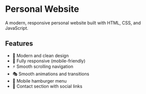 # Personal Website

A modern, responsive personal website built with HTML, CSS, and JavaScript.

## Features

- 🎨 Modern and clean design
- 📱 Fully responsive (mobile-friendly)
- ⚡ Smooth scrolling navigation
- 🎭 Smooth animations and transitions
- 🍔 Mobile hamburger menu
- 📧 Contact section with social links
